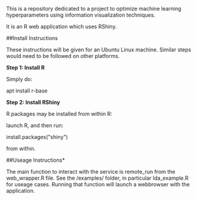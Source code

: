 This is a repository dedicated to a project to optimize machine learning hyperparameters using information visualization techniques.

It is an R web application which uses RShiny.

##Install Instructions

These instructions will be given for an Ubuntu Linux machine. Similar steps would need to be followed on other platforms.

**Step 1: Install R**

Simply do:

apt install r-base

**Step 2: Install RShiny**

R packages may be installed from within R:

launch R, and then run:

install.packages("shiny")

from within.

##Useage Instructions*

The main function to interact with the service is remote\_run from the web\_wrapper.R file. See the /examples/ folder, in particular lda\_example.R for useage cases. Running that function will launch a webbrowser with the application.
